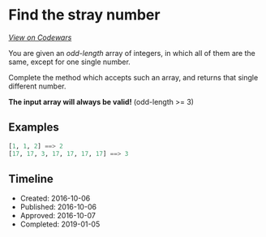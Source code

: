 # Find the stray number
[*View on Codewars*](https://www.codewars.com/kata/find-the-stray-number)

You are given an *odd-length* array of integers, in which all of them are the same, except for one single number.

Complete the method which accepts such an array, and returns that single different number.

**The input array will always be valid!** (odd-length >= 3)

## Examples

```py
[1, 1, 2] ==> 2
[17, 17, 3, 17, 17, 17, 17] ==> 3
```

## Timeline
- Created: 2016-10-06
- Published: 2016-10-06
- Approved: 2016-10-07
- Completed: 2019-01-05